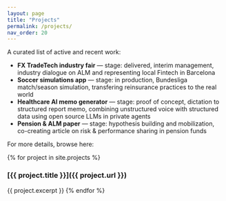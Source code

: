 ```yaml
---
layout: page
title: "Projects"
permalink: /projects/
nav_order: 20
---
```


A curated list of active and recent work:

- **FX TradeTech industry fair** — stage: delivered, interim management, industry dialogue on ALM and representing local Fintech in Barcelona
- **Soccer simulations app** — stage: in production, Bundesliga match/season simulation, transfering reinsurance practices to the real world
- **Healthcare AI memo generator** — stage: proof of concept, dictation to structured report memo, combining unstructured voice with structured data using open source LLMs in private agents
- **Pension & ALM paper** — stage: hypothesis building and mobilization, co-creating article on risk & performance sharing in pension funds

For more details, browse here:

{% for project in site.projects %}
### [{{ project.title }}]({{ project.url }})
{{ project.excerpt }}
{% endfor %}
